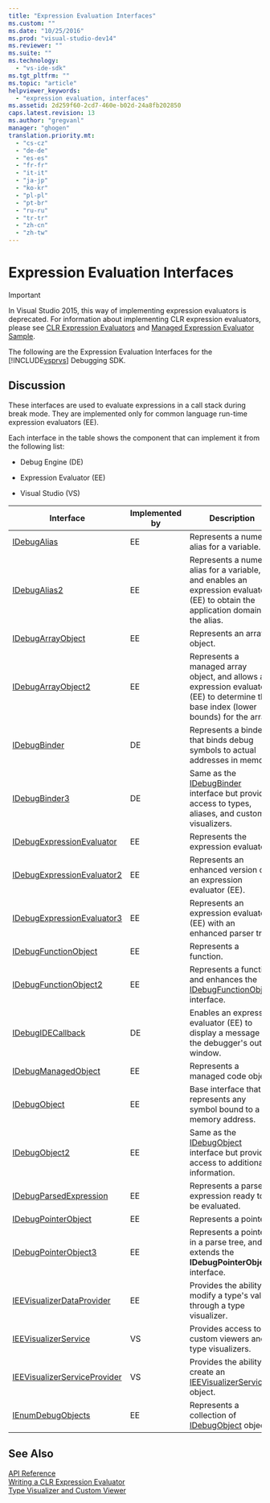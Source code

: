 ```yaml
---
title: "Expression Evaluation Interfaces"
ms.custom: ""
ms.date: "10/25/2016"
ms.prod: "visual-studio-dev14"
ms.reviewer: ""
ms.suite: ""
ms.technology: 
  - "vs-ide-sdk"
ms.tgt_pltfrm: ""
ms.topic: "article"
helpviewer_keywords: 
  - "expression evaluation, interfaces"
ms.assetid: 2d259f60-2cd7-460e-b02d-24a8fb202850
caps.latest.revision: 13
ms.author: "gregvanl"
manager: "ghogen"
translation.priority.mt: 
  - "cs-cz"
  - "de-de"
  - "es-es"
  - "fr-fr"
  - "it-it"
  - "ja-jp"
  - "ko-kr"
  - "pl-pl"
  - "pt-br"
  - "ru-ru"
  - "tr-tr"
  - "zh-cn"
  - "zh-tw"
---
```

# Expression Evaluation Interfaces
> [!IMPORTANT]
>  In Visual Studio 2015, this way of implementing expression evaluators is deprecated. For information about implementing CLR expression evaluators, please see [CLR Expression Evaluators](https://github.com/Microsoft/ConcordExtensibilitySamples/wiki/CLR-Expression-Evaluators) and [Managed Expression Evaluator Sample](https://github.com/Microsoft/ConcordExtensibilitySamples/wiki/Managed-Expression-Evaluator-Sample).  
  
 The following are the Expression Evaluation Interfaces for the [!INCLUDE[vsprvs](../../../code-quality/includes/vsprvs_md.md)] Debugging SDK.  
  
## Discussion  
 These interfaces are used to evaluate expressions in a call stack during break mode. They are implemented only for common language run-time expression evaluators (EE).  
  
 Each interface in the table shows the component that can implement it from the following list:  
  
-   Debug Engine (DE)  
  
-   Expression Evaluator (EE)  
  
-   Visual Studio (VS)  
  
|Interface|Implemented by|Description|  
|---------------|--------------------|-----------------|  
|[IDebugAlias](../../../extensibility/debugger/reference/idebugalias.md)|EE|Represents a numeric alias for a variable.|  
|[IDebugAlias2](../../../extensibility/debugger/reference/idebugalias2.md)|EE|Represents a numeric alias for a variable, and enables an expression evaluator (EE) to obtain the application domain for the alias.|  
|[IDebugArrayObject](../../../extensibility/debugger/reference/idebugarrayobject.md)|EE|Represents an array object.|  
|[IDebugArrayObject2](../../../extensibility/debugger/reference/idebugarrayobject2.md)|EE|Represents a managed array object, and allows an expression evaluator (EE) to determine the base index (lower bounds) for the array.|  
|[IDebugBinder](../../../extensibility/debugger/reference/idebugbinder.md)|DE|Represents a binder that binds debug symbols to actual addresses in memory.|  
|[IDebugBinder3](../../../extensibility/debugger/reference/idebugbinder3.md)|DE|Same as the [IDebugBinder](../../../extensibility/debugger/reference/idebugbinder.md) interface but provides access to types, aliases, and custom visualizers.|  
|[IDebugExpressionEvaluator](../../../extensibility/debugger/reference/idebugexpressionevaluator.md)|EE|Represents the expression evaluator.|  
|[IDebugExpressionEvaluator2](../../../extensibility/debugger/reference/idebugexpressionevaluator2.md)|EE|Represents an enhanced version of an expression evaluator (EE).|  
|[IDebugExpressionEvaluator3](../../../extensibility/debugger/reference/idebugexpressionevaluator3.md)|EE|Represents an expression evaluator (EE) with an enhanced parser tree.|  
|[IDebugFunctionObject](../../../extensibility/debugger/reference/idebugfunctionobject.md)|EE|Represents a function.|  
|[IDebugFunctionObject2](../../../extensibility/debugger/reference/idebugfunctionobject2.md)|EE|Represents a function and enhances the [IDebugFunctionObject](../../../extensibility/debugger/reference/idebugfunctionobject.md) interface.|  
|[IDebugIDECallback](../../../extensibility/debugger/reference/idebugidecallback.md)|DE|Enables an expression evaluator (EE) to display a message in the debugger's output window.|  
|[IDebugManagedObject](../../../extensibility/debugger/reference/idebugmanagedobject.md)|EE|Represents a managed code object.|  
|[IDebugObject](../../../extensibility/debugger/reference/idebugobject.md)|EE|Base interface that represents any symbol bound to a memory address.|  
|[IDebugObject2](../../../extensibility/debugger/reference/idebugobject2.md)|EE|Same as the [IDebugObject](../../../extensibility/debugger/reference/idebugobject.md) interface but provides access to additional information.|  
|[IDebugParsedExpression](../../../extensibility/debugger/reference/idebugparsedexpression.md)|EE|Represents a parsed expression ready to be evaluated.|  
|[IDebugPointerObject](../../../extensibility/debugger/reference/idebugpointerobject.md)|EE|Represents a pointer.|  
|[IDebugPointerObject3](../../../extensibility/debugger/reference/idebugpointerobject3.md)|EE|Represents a pointer in a parse tree, and extends the **IDebugPointerObject** interface.|  
|[IEEVisualizerDataProvider](../../../extensibility/debugger/reference/ieevisualizerdataprovider.md)|EE|Provides the ability to modify a type's value through a type visualizer.|  
|[IEEVisualizerService](../../../extensibility/debugger/reference/ieevisualizerservice.md)|VS|Provides access to custom viewers and type visualizers.|  
|[IEEVisualizerServiceProvider](../../../extensibility/debugger/reference/ieevisualizerserviceprovider.md)|VS|Provides the ability to create an [IEEVisualizerService](../../../extensibility/debugger/reference/ieevisualizerservice.md) object.|  
|[IEnumDebugObjects](../../../extensibility/debugger/reference/ienumdebugobjects.md)|EE|Represents a collection of [IDebugObject](../../../extensibility/debugger/reference/idebugobject.md) objects.|  
  
## See Also  
 [API Reference](../../../extensibility/debugger/reference/api-reference--visual-studio-debugging-.md)   
 [Writing a CLR Expression Evaluator](../../../extensibility/debugger/writing-a-common-language-runtime-expression-evaluator.md)   
 [Type Visualizer and Custom Viewer](../../../extensibility/debugger/type-visualizer-and-custom-viewer.md)